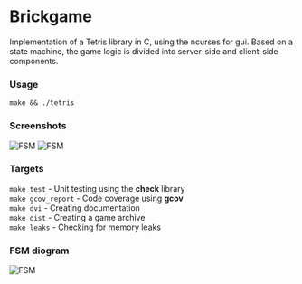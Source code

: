 # Brickgame

Implementation of a Tetris library in C, using the ncurses for gui. Based on a state machine, the game logic is divided into server-side and client-side components.

### Usage
``` make && ./tetris ```

### Screenshots
![FSM](misc/game.png)
![FSM](misc/game_preview.png)

### Targets
``` make test ``` - Unit testing using the **check** library\
``` make gcov_report ``` - Code coverage using **gcov**\
``` make dvi ``` - Creating documentation\
``` make dist ``` - Creating a game archive\
``` make leaks ``` - Checking for memory leaks

### FSM diogram
![FSM](misc/fsm_diogram.png)
